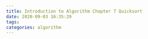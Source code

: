 ```yaml
---
title: Introduction to Algorithm Chapter 7 Quicksort
date: 2020-09-03 16:35:29
tags:
categories: algorithm
---
```

